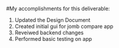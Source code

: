 #My accomplishments for this deliverable:
1. Updated the Design Document
2. Created initial gui for jomb compare app
3. Reveiwed backend changes
4. Performed basic testing on app

